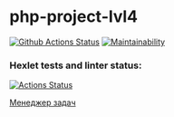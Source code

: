 # php-project-lvl4

[![Github Actions Status](https://github.com/hallernsk/php-project-lvl4/workflows/PHP%20CI/badge.svg)](https://github.com/hallernsk/php-project-lvl4/actions)
[![Maintainability](https://api.codeclimate.com/v1/badges/f9eefadfe29aa66221d2/maintainability)](https://codeclimate.com/github/hallernsk/php-project-lvl4/maintainability)

### Hexlet tests and linter status:
[![Actions Status](https://github.com/hallernsk/php-project-lvl4/workflows/hexlet-check/badge.svg)](https://github.com/hallernsk/php-project-lvl4/actions)

[Менеджер задач](https://php-lvl4.herokuapp.com/)
